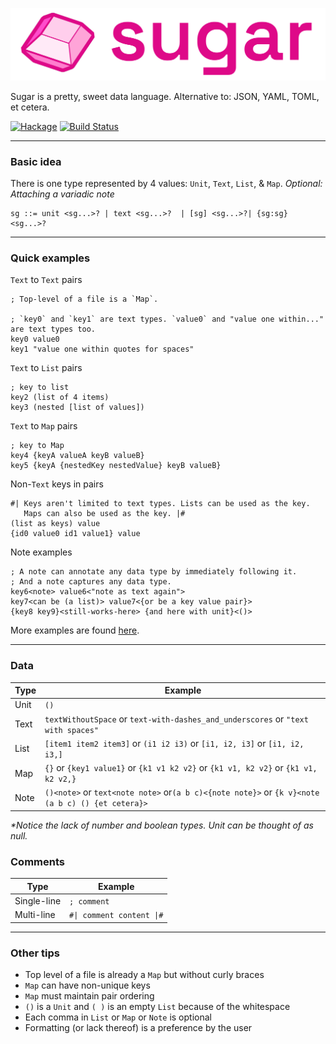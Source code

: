 
![Logo](./assets/sugar_logo.svg)

Sugar is a pretty, sweet data language. Alternative to: JSON, YAML, TOML, et cetera.

[![Hackage](https://img.shields.io/hackage/v/sugar.svg)](http://hackage.haskell.org/package/sugar) [![Build Status](https://github.com/jxv/sugar/actions/workflows/main.yml/badge.svg?branch=main)](https://github.com/jxv/sugar/actions/workflows/main.yml)

---

### Basic idea

There is one type represented by 4 values: `Unit`, `Text`, `List`, & `Map`. _Optional: Attaching a variadic note_

```
sg ::= unit <sg...>? | text <sg...>?  | [sg] <sg...>?| {sg:sg} <sg...>?
```
___

### Quick examples

`Text` to `Text` pairs

```racket
; Top-level of a file is a `Map`.

; `key0` and `key1` are text types. `value0` and "value one within..." are text types too.
key0 value0
key1 "value one within quotes for spaces"
```

`Text` to `List` pairs

```racket
; key to list
key2 (list of 4 items)
key3 (nested [list of values])
```

`Text` to `Map` pairs

```racket
; key to Map
key4 {keyA valueA keyB valueB}
key5 {keyA {nestedKey nestedValue} keyB valueB}
```

Non-`Text` keys in pairs

```racket
#| Keys aren't limited to text types. Lists can be used as the key.
   Maps can also be used as the key. |#
(list as keys) value
{id0 value0 id1 value1} value
```

Note examples

```rakcet
; A note can annotate any data type by immediately following it.
; And a note captures any data type.
key6<note> value6<"note as text again">
key7<can be (a list)> value7<{or be a key value pair}>
{key8 key9}<still-works-here> {and here with unit}<()>
```

More examples are found [here](https://github.com/jxv/sugar/tree/main/examples).

---

### Data

| Type | Example |
| ----- | ------------ |
| Unit | `()` |
| Text | `textWithoutSpace` or `text-with-dashes_and_underscores` or `"text with spaces"` |
| List | `[item1 item2 item3]` or `(i1 i2 i3)` or `[i1, i2, i3]` or `[i1, i2, i3,]`|
| Map | `{}` or `{key1 value1}` or `{k1 v1 k2 v2}` or `{k1 v1, k2 v2}` or `{k1 v1, k2 v2,}`|
| Note | `()<note>` or `text<note note>` or`(a b c)<{note note}>` or `{k v}<note (a b c) () {et cetera}>` |

_\*Notice the lack of number and boolean types. Unit can be thought of as null._

### Comments

| Type | Example |
| ---- | ------- |
| Single-line | `; comment` |
| Multi-line | ```#\| comment content \|#``` |

---

### Other tips

* Top level of a file is already a `Map` but without curly braces
* `Map` can have non-unique keys
* `Map` must maintain pair ordering
* `()` is a `Unit` and `( )` is an empty `List` because of the whitespace
* Each comma in `List` or `Map` or `Note` is optional
* Formatting (or lack thereof) is a preference by the user
